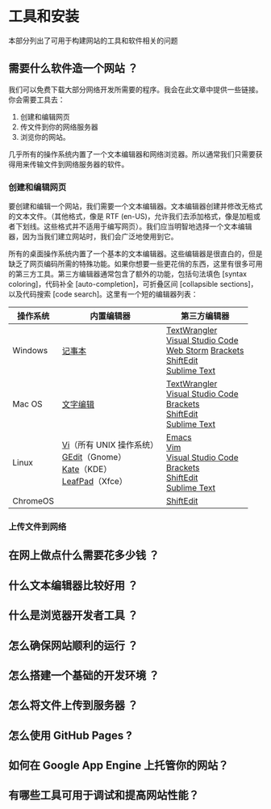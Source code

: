 # 工具和安装

本部分列出了可用于构建网站的工具和软件相关的问题


## 需要什么软件造一个网站 ？

我们可以免费下载大部分网络开发所需要的程序。我会在此文章中提供一些链接。你会需要工具去：

1. 创建和编辑网页
2. 传文件到你的网络服务器
3. 浏览你的网站。

几乎所有的操作系统内置了一个文本编辑器和网络浏览器。所以通常我们只需要获得用来传输文件到网络服务器的软件。

### 创建和编辑网页

要创建和编辑一个网站，我们需要一个文本编辑器。文本编辑器创建并修改无格式的文本文件。（其他格式，像是 RTF (en-US)，允许我们去添加格式，像是加粗或者下划线。这些格式并不适用于编写网页）。我们应当明智地选择一个文本编辑器，因为当我们建立网站时，我们会广泛地使用到它。

所有的桌面操作系统内置了一个基本的文本编辑器。这些编辑器是很直白的，但是缺乏了网页编码所需的特殊功能。如果你想要一些更花俏的东西，这里有很多可用的第三方工具。第三方编辑器通常包含了额外的功能，包括句法填色 [syntax coloring]，代码补全 [auto-completion]，可折叠区间 [collapsible sections]，以及代码搜索 [code search]。这里有一个短的编辑器列表：

| 操作系统 | 内置编辑器                                                   | 第三方编辑器                                                 |
| -------- | ------------------------------------------------------------ | ------------------------------------------------------------ |
| Windows  | [记事本](https://zh.wikipedia.org/wiki/記事本)               | [TextWrangler](https://www.barebones.com/products/textwrangler/)<br/>[Visual Studio Code](https://www.visualstudio.com/)<br/>[Web Storm](https://www.jetbrains.com/webstorm/) [Brackets](http://brackets.io/)<br/>[ShiftEdit](https://shiftedit.net/)<br/>[Sublime Text](https://www.sublimetext.com/) |
| Mac OS   | [文字编辑](https://zh.wikipedia.org/wiki/文字編輯_(應用程式)) | [TextWrangler](https://www.barebones.com/products/textwrangler/)<br/>[Visual Studio Code](https://www.visualstudio.com/)<br/>[Brackets](http://brackets.io/)<br/>[ShiftEdit](https://shiftedit.net/)<br/>[Sublime Text](https://www.sublimetext.com/) |
| Linux    | [Vi](https://zh.wikipedia.org/wiki/Vi)（所有 UNIX 操作系统）<br/>[GEdit](https://zh.wikipedia.org/wiki/Gedit)（Gnome）<br/>[Kate](https://zh.wikipedia.org/wiki/Kate)（KDE）<br/>[LeafPad](https://zh.wikipedia.org/wiki/Leafpad)（Xfce） | [Emacs](https://www.gnu.org/software/emacs/) <br/>[Vim](https://www.vim.org/)<br/>[Visual Studio Code](https://www.visualstudio.com/)<br/>[Brackets](http://brackets.io/)<br/>[ShiftEdit](https://shiftedit.net/)<br/>[Sublime Text](https://www.sublimetext.com/) |
| ChromeOS |                                                              |[ShiftEdit](https://shiftedit.net/)                          |


### 上传文件到网络


## 在网上做点什么需要花多少钱 ？

## 什么文本编辑器比较好用 ？

## 什么是浏览器开发者工具 ？

## 怎么确保网站顺利的运行 ？

## 怎么搭建一个基础的开发环境 ？

## 怎么将文件上传到服务器 ？

## 怎么使用 GitHub Pages ?

## 如何在 Google App Engine 上托管你的网站？

## 有哪些工具可用于调试和提高网站性能？